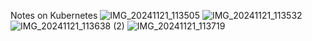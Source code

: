 Notes on Kubernetes
![IMG_20241121_113505](https://github.com/user-attachments/assets/bd7c4843-4d6f-4042-a888-698b340d0c17)
![IMG_20241121_113532](https://github.com/user-attachments/assets/6efa3f40-6437-47a7-861c-df20f4834796)
![IMG_20241121_113638 (2)](https://github.com/user-attachments/assets/c4a4c9c0-ed41-4dd5-9325-81806c80653e)
![IMG_20241121_113719](https://github.com/user-attachments/assets/2d9f5d1d-fad3-4cf2-a6d8-c2774cf935d1)
